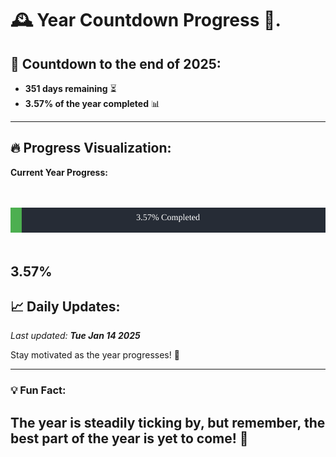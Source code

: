 
# &#x1F570; **Year Countdown Progress** &#x1F389;.

## &#x1F4C5; Countdown to the end of 2025:
- **351 days remaining** &#x23F3;
- **3.57% of the year completed** &#x1F4CA;

---

## &#x1F525; **Progress Visualization**:

**Current Year Progress:**

<br><br>
![Progress Bar](https://raw.githubusercontent.com/dayanidigv/year-countdown-progress/main/progress-bar.svg)
<br><br>

**3.57%**
---

## &#x1F4C8; **Daily Updates**:

_Last updated: **Tue Jan 14 2025**_

Stay motivated as the year progresses! &#x1F680;

--- 

### &#x1F4A1; **Fun Fact:**
The year is steadily ticking by, but remember, the best part of the year is yet to come! &#x1F31F;
---
